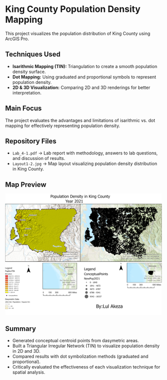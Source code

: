 # King County Population Density Mapping

This project visualizes the population distribution of King County using ArcGIS Pro.

## Techniques Used
- **Isarithmic Mapping (TIN):** Triangulation to create a smooth population density surface.
- **Dot Mapping:** Using graduated and proportional symbols to represent population density.
- **2D & 3D Visualization:** Comparing 2D and 3D renderings for better interpretation.

## Main Focus
The project evaluates the advantages and limitations of isarithmic vs. dot mapping for effectively representing population density.

## Repository Files
- `Lab_4-1.pdf` → Lab report with methodology, answers to lab questions, and discussion of results.  
- `Layout1-2.jpg` → Map layout visualizing population density distribution in King County.

## Map Preview
![Population Density Map](Layout1-2.jpg)

## Summary
- Generated conceptual centroid points from dasymetric areas.  
- Built a Triangular Irregular Network (TIN) to visualize population density in 2D and 3D.  
- Compared results with dot symbolization methods (graduated and proportional).  
- Critically evaluated the effectiveness of each visualization technique for spatial analysis.
